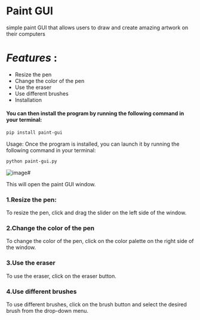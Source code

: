 # Paint GUI
simple paint GUI that allows users to draw and create amazing artwork on their computers
# _Features_ :
- Resize the pen
- Change the color of the pen
- Use the eraser
- Use different brushes
- Installation

#### You can then install the program by running the following command in your terminal:
```sh
pip install paint-gui
```
Usage:
Once the program is installed, you can launch it by running the following command in your terminal:

```sh
python paint-gui.py
```



![image](https://github.com/imx0x/GUI_Winter_Intership_IISC/assets/90341417/50381268-06e5-45a2-9802-f53a7f1a8967 )#

This will open the paint GUI window.

### 1.Resize the pen: 
To resize the pen, click and drag the slider on the left side of the window.

### 2.Change the color of the pen
To change the color of the pen, click on the color palette on the right side of the window.

### 3.Use the eraser
To use the eraser, click on the eraser button.

### 4.Use different brushes
To use different brushes, click on the brush button and select the desired brush from the drop-down menu.
